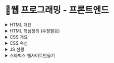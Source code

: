 # 📝웹 프로그래밍 - 프론트엔드

<details>
  
<summary> HTML 개요 </summary>
<div markdown="1">
  
##  HTML 기본문법
### -  요소
  `<태그>내용</태그>`    
     
##  부모와 자식 관계의 이해
###  
  `<태그><태그>내용</태그></태그>` : 안에 있는 태그는 자식요소 겉은 부모요소   
####   
   들여쓰기 : `tab` , 내어쓰기 : `Shift+Tab`   
     
##  빈 태그
###  - 빈 태그
  `<태그/>`   
###  - 기능을 확장한 태그 
  `<태그 속성='값'>내용</태그>` 
#### EX)
  ```HTML
  <img scr="./cat.jpg" alt="고양이"/> 
  <!-- scr: 경로 alt: 이미지의 이름(대체 텍스트)-->
  <input type = "text"/>
  <!--type : 데이터의 타입 "text" :사용자에게 일반 텍스트를 입력받는다-->
  <input type = "checkbox">
  <!--type : 데이터의 타입 "text" :사용자에게 체크여부를 입력받는다-->
  ```   
##  글자와 상자
### 요소가 화면에 출력되는 특성으로 크게 2가지로 구분할 수 있다.   
#### - 인라인(inline)요소 : 글자를 만들기 위한 요소들.   
  `<span></span>` : 콘텐츠 영역을 설정하는 용도(본질적으로 아무것도 나타나지 않음)
  
##### EX) 1 
   <img src="https://user-images.githubusercontent.com/87464723/153816454-0807b875-67d2-46fa-969a-5e5121c89eba.png" width="200" height="100"/>    

  ```HTML
   <!--HTML-->
   <span>Hello</span><!--띄어쓰기로 해석-->
   <span>World</span>
  ```    
  ```CSS
  /*CSS*/
  body {
    font-size: 100px; /*글자 사이즈 조절*/
  }
  ```    
##### EX) 2  
  `margin` : 요소의 외부 여백을 지정하는 css속성   
  `padding`: 요소의 내부 여백을 지정하는 css속성    
 <img src="https://user-images.githubusercontent.com/87464723/153817585-ff95af0b-3ea4-4eda-9c47-fb8cfd5ad342.png" width="300" height="150"/>   
  
  ```HTML
  <!--HTML-->
  <span style="margin: 20px 20px;">Hello</span>
  <span style="margin: 20px 20px;">World</span>
  
  <!--*불가능 :: 글자요소 안에 상자요소-->
  <span><div></div></span>
  <!--*가능 :: 글자요소 안에 글자요소-->
  <span><span></span></span>
  ```   
  
#### - 블록(block) 요소 : 상자(레이아웃)를 만들기 위한 요소들.   
  `<div></div>` : 콘텐츠 영역을 설정하는 용도(본질적으로 아무것도 나타나지 않음)

##### EX) 1 
   <img src="https://user-images.githubusercontent.com/87464723/153819297-e36b3488-4858-4836-be39-a8b12da09a85.png" width="400" height="100"/>  
  
  ```HTML
   <!--HTML-->
   <div>Hello</div><!--띄어쓰기로 해석-->
   <div>World</div>
  ```    
##### EX) 2  
  `width` : 요소의 가로 너비를 지정하는 css속성     
  `height`: 요소의 새로 너비를 지정하는 css속성    
 <img src="https://user-images.githubusercontent.com/87464723/153819585-02acff63-ed47-4cc7-be2d-f461ec3c005e.png" width="400" height="150"/>   
     
  ```HTML
  <!--HTML-->
  <div style="width: 100px;">Hello</div>
  <div style="height: 40px;">World</div>

  <!--*가능 :: 블록요소 안에 블록요소-->
  <span><div></div></span>
  <!--*가능 :: 블록요소 안에 인라인(글자)요소-->
  <span><span></span></span>
  ```       
</div>
</details>

<details>
<summary> HTML 핵심정리 (수정필요) </summary>
<div markdown="1">
  
## 핵심 요소 정리
###
  - `<div></div>` : (블록 상자 요소) 특별한 의미가 없고 구분을 위한 요소이다
  - `<h1>오늘의 날씨</h1>` : (블록 상자 요소) 제목을 의미하는 요소이다. + 숫자가 작을수록 더 중요한 제목
  - `<p>중부 집중호우, 12호 태풍 북상중..</p>` : (블록 상자 요소) 문장을 의미하는 요소이다.
  - ` <img src="img/weather.jpg" alt"12호 태풍"/>  ` : (인라인 글자 요소) 이미지를 삽입하는 요소이다..
  <img src="https://user-images.githubusercontent.com/87464723/153823868-1e1d2d85-5019-4ae5-b97d-75a992fed8b4.png" width="200" height="150"/>   
   
  ```HTML
  <div>
    <h1>오늘의 날씨</h1>
    <img src="img/weather.jpg" alt"12호 태풍"/>
  </div>
  ```
  
  - `<ul></ul>` : (블록 상자 요소) 순서가 필요없는 목록의 집합을 의미한다.
  - `<ol></ol>` : (블록 상자 요소) 순서가 필요한 목록의 집합을 의미한다.  
  - `<li></li>` : (블록 상자 요소) 목록 내 각 항목을 의미한다.  
  
   <img src="https://user-images.githubusercontent.com/87464723/153824410-c6c4d6e4-e54d-42cd-9c67-a42d3d245449.png" width="120" height="120"/>   
  
   ```HTML
  <ol>
    <li>사과</li>
    <li>딸기</li>
    <li>수박</li>
    <li>오렌지</li>
  </ol>
  ```
    
  - `<a href="https://www.naver.com">NAVER</a>` : (인라인 글자 요소) 다른/같은 페이지로 이동하는 하이퍼링크를 지정하는 요소이다     
  - `<span></span>` : (인라인 글자 요소) 특별한 의미가 없고 구분을 위한 요소이다   
  
  
    ![image](https://user-images.githubusercontent.com/87464723/153824848-d893903a-3050-44ce-aa88-38a84a4ac3f9.png)

  ```HTML
  <a href="https://www.naver.com">NAVER</a>
  <a href="https://www.google.com">GOOGLE</a>
  ```
  - 요소(텍스트)를 어떤 요소로 묶어주는 (감싸는) 행위를 Wrapping(래핑)이라고 부른다.
  
     <img src="https://user-images.githubusercontent.com/87464723/153825403-611a4d0b-6be5-4639-9044-4d9ed786a2f0.png" width="500" height="120"/>   
  ```HTML
  <!--HTML-->
  <p>
    동해물과 백두산이 마르고 닳도록
    하느님이 보우하사 <span>우리나라</span>만세 
  </p>
  ```
  ```CSS
  /*CSS*/
  body {
    font-size: 100px; /*글자 사이즈 조절*/
  }
  span {
    color : red;
  }
  ```   
  - `</br>` : (인라인 글자 요소) 줄바꿈 요소이다
  - `<input type="text" value="하하">` : 텍스트가 입력되는 부분에 "하하"가 미리 입력되어있다.
  - `<input type="text" palceholder="이름을 입력하시오">` : 사용자가 입력할 값의 힌트
  - `<input type="text" disabled />` : 입력 요소 비활성화 
  - `<label></label>` : (인라인 글자 요소) 라벨 가능 요소(input)의 제목을 의미한다.
  
     <img src="https://user-images.githubusercontent.com/87464723/153827120-03ff5d11-bc26-49ca-9e66-e36f9639f69b.png" width="500" height="120"/>
  ```HTML
  <!--HTML-->
  <input type=text value=김민동
   placeholder="이름을 입력하세요" disabled/>
   <br>
  <input type="checkbox" />
  Apple
  <label>
    <input type="checkbox" />
    banana
    <input type="radio" />
    fruit
  </label>
  ```  
 ##### table 부분 추가해야할 듯   
  
 ## 주석
 ### - HTML
    <!--내용삽입--> `Ctrl+/`, `Cmd+/`
 ### - CSS
    '/*내용삽입*/' `Ctrl+/`, `Cmd+/`
</div>
</details>

<details>
<summary> CSS 개요 </summary>
<div markdown="1">
  
----------
    
</div>
</details>

<details>
<summary> CSS 속성 </summary>
<div markdown="1">
  
----------
    
</div>
</details>

<details>
<summary> JS 선행 </summary>
<div markdown="1">
  
## 표기법
###
###   `dash - case(kebab-case)` 
   '-'를 사용해 컴퓨터는 하나로 인식하는 단어를 사람이 보기에 여러 단어로 읽을 수 있게 구분
###  `snake_case`              
   '_'를 사용해 인식할 수 있는 여러 단어를 하나로 묶는다.
###  `camelCase`   
   낙타 표기법이라고도 하고 대문자로 여러 단어를 하나의 단어로 컴퓨터에게 인식 시켜줄 때 사용
###  `ParcelCase` 
   camelCase와 비슷하지만 처음 오는 문자가 대문자로 사용한다.
###  `Zero-based Numbering`
   특수한 경우를 제외하고 0부터 숫자를 시작한다.
## 주석
  - //한 줄 메모
  - /* 한 줄 메모 */
  - /**   
      *여러 줄 메모   
      */ (ctrl +'/')   
  
## 데이터 종류(자료형)
  ###
  - String (문자 데이터) : 따옴표를 사용한다.
 ```javascript
  let myNmae = "mindong";
  let email = 'dullini0205@gmail.com';
  let hello = 'Hello${myName}?!'
  
  console.log(myNmae); // mindong
  console.log(email);  // dullini0205@gmail.com
  console.log(hello);  // Hello  mindong?!
 ```
  - Number (숫자 데이터) : 정수 및 부동 소수점 숫자를 나타냅니다.
 ```javascript
  let num = 123;
  let opaciy = 1.57;
  
  console.log(num); // 123
  console.log(opaciy);  //1.57
 ```
  - Boolean (불린 데이터) : true,false 두 가지 값밖에 없는 논리 데이터입니다.
 ```javascript
  let checked = true;
  let isShow = false;
  
  console.log(checked); //true
  console.log(isShow);  //false
 ```
  - Undefined : 값이 할당되지 않은 상태를 나타냅니다.
 ```javascript
  let undef; // 값이 없는 상태를 undefined 라는 하나의 데이터로 나타낸다.
  let obj = {abx: 123};
  console.log(undef);   //undefined
  console.log(obj.abx); //123
  console.log(obj.x);   //undefined
 ```
  - Null :  어떤 값이 의도적으로 비어있음을 의미한다.
 ```javascript
  let empty = null;
  console.log(empty); // null
 ```
  - Object (객체 데이터) : 여러 데이터를 Key:Value 형태로 저장합니다. {}
 ```javascript
  let user = {
    //key: Value,
    name : 'min'
    age : 85,
    isValid: true
  };
  console.log(user.name); // min
  ```
  - Array (배열 데이터) : 여러 데이터를 순차적으로 저장합니다.[]
 ```javascript
  let fruits = ['apple','banana','cherry'];
  console.log(fruits[0]); // apple
  ```  
 ## 
  - 변수데이터를 저장하고 참조하는 데이터의 이름
  - let :  값(데이터)의 재할당 가능!
  - const : 값(데이터)의 재할당 불가능!
 ## 예약어 
  - 특별한 의미를 가지고 있어, 변수나 함수 이름등으로 사용할 수 없는 단어
  - Reserved Word
 ```javascript
  let this = 'hello'; //SyntaxError
  let if = 123; //SyntaxError
 ```
 ## 함수 
  - 특정 동작을 수행하는 일부 코드의 집합
  - function
```javascript 
  function helloF(){ //함수 선언
  //실행 코드
  console.log(1234); //명령이 들어있다
  }
  // 함수 호출
  helloF(); // 1234
```
  ### 
  - 기명(이름이 있는) 함수  :: 함수를 선언한다.
  ```javascript
    function hello(){
      console.log('HEllo~');
    }
  hello();
  ```
  ### 
  - 익명(이름이 없는) 함수 :: 함수를 표현한다.(호출불가-> 데이터나 변수에 활용)
   ``` JAVA 
    let world = function (){
      console.log('MEllo~');
    }
    world();
  ```
 ## 조건문 
   조건(true,false)의 결과에 따라 다른 코드를 실행하는 구문  
   ```javascript
    let isShow = true;
    let checked = false;
    
    if(isShow){
      console.log('Show~~'); //Show~~
    }
    if(checked){
    console.log('checked!')//실행x
    }
  ```  
 ## DOM API (Document Object Model, Application Programming Interface)    
  자바스크립트에서 HTML을 제어할 때 사용하는 명령들이라는 의미이다.   
 ```javascript
    // HTML 요소(Element) 1개 검색/찾기 (먼저 찾은 요소 1개만 반환)
    const boxEl = document.querySelector('.box');

    //HTML 요소에 적용할 수 있는 메소드 !
    boxEl.addEventListener();
    //인수추가가능
    boxEl.addEventListener(1,2);
    //1 - 이벤트 (Event, 상황)
    boxEl.addEventListener('Click',2);
    //2 - 핸들러 (Handler, 실행할 함수)
    boxEl.addEventListener('Click',function() {
      console.log('Click~!');
    });
```   
![image](https://user-images.githubusercontent.com/87464723/151526413-64ebca0a-c99e-4e32-9dad-cd50666314ea.png)

```javascript
    // HTML 요소(Element) 모두 검색하기
    const boxEls = document.querySelectorAll('.box');
    console.log(boxEls);

    // 찾은 요소들 반복해서 함수 실행! (유사배열)
    // 익명의 함수를 인수로 추가 
    boxEls.forEach(funcion() {});
  
    // 첫 번째 매개변수(boxEl) : 반복 중인 요소.
    // 두 번째 매개변수(index) : 반복 중인 번호
    boxEls.forEach(funcion(boxEl, index) {});
  
    // 출력!
    // 반복하면서 익명의 함수가 실행되는데 boxEl, index로 내부에서 로직을 추가할 수 있다.
    boxEls.forEach(funcion(boxEl, index) { // boxEl에는 반복중인 하나의 요소가 들어있고 
      boxEl.classList.add('order-${index + 1}'); //classList에 어떤 문자데이터 요소를 추가하고  index에 +1해서 보관
      console.log(index, boxEl); //콘솔창에 index, boxEl 값 출력
    });
```   
  ![image](https://user-images.githubusercontent.com/87464723/151527738-3c3bf134-cca8-46ba-a1c8-38b42aa341bf.png)

```javascript
  const boxEl = document.querySelector('.box');
  
  //Getter, 값을 얻는 용도
  console.log(boxEl.textContent); // Box!!
  
  //Setter, 값을 지정하는 용도
  boxEl.textContent = 'MINZZUNG?!';
  console.log(boxEl.TextContent);
```  
 ## 메소드 체이닝  
  메소드가 체인 형식으로 연결되어있다
```javascript
  const a = 'Hello~';
  // split : 문자를 인수 기준으로 쪼개서 배열로 반환.
  // reverse : 배열을 뒤집기.
  // join : 배열을 인수 기준으로 문자로 변합해 반환.
  const b = a.split('').reverse().join(''); //메소드 체이닝..
  
  console.log(a); // Hello~
  console.log(b); // ~olleH
```
 
</div>
</details>

<details>
<summary> 스타벅스 웹사이트만들기 </summary>
<div markdown="1">
 
 ## BEM (Block Element Modifier)
 ### - HTML 클래스 속성의 
   `요소__일부분` : Underscore(Lodash) 기호로 요소의 일부분을 표시   
   `요소--상태`   : Hyphen(Dash) 기호로 요소의 상태를 표시 
    
</div>
</details>
